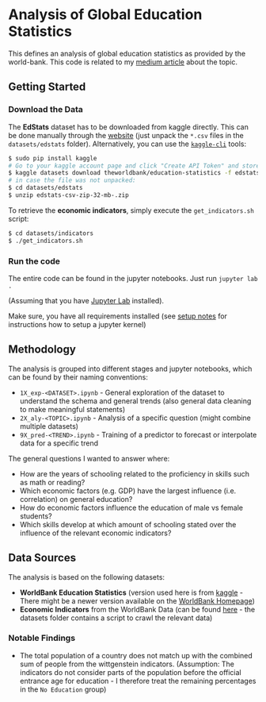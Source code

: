 # Analysis of Global Education Statistics

This defines an analysis of global education statistics as provided by the world-bank. This code is related to my [medium article](https://medium.com/@felixnext92) about the topic.

## Getting Started

### Download the Data

The **EdStats** dataset has to be downloaded from kaggle directly. This can be done manually through the [website](https://www.kaggle.com/theworldbank/education-statistics/version/45#) (just unpack the `*.csv` files in the `datasets/edstats` folder). Alternatively, you can use the [`kaggle-cli`](https://github.com/Kaggle/kaggle-api) tools:

```bash
$ sudo pip install kaggle
# Go to your kaggle account page and click "Create API Token" and store the resulting kaggle.json file it under /home/USERNAME/.kaggle
$ kaggle datasets download theworldbank/education-statistics -f edstats-csv-zip-32-mb-.zip -p datasets/edstats --unzip
# in case the file was not unpacked:
$ cd datasets/edstats
$ unzip edstats-csv-zip-32-mb-.zip
```

To retrieve the **economic indicators**, simply execute the `get_indicators.sh` script:

```bash
$ cd datasets/indicators
$ ./get_indicators.sh
```

### Run the code

The entire code can be found in the jupyter notebooks. Just run `jupyter lab .`

(Assuming that you have [Jupyter Lab](https://jupyterlab.readthedocs.io/en/stable/) installed).

Make sure, you have all requirements installed (see [setup notes](setup_notes.md) for instructions how to setup a jupyter kernel)

## Methodology

The analysis is grouped into different stages and jupyter notebooks, which can be found by their naming conventions:

* `1X_exp-<DATASET>.ipynb` - General exploration of the dataset to understand the schema and general trends (also general data cleaning to make meaningful statements)
* `2X_aly-<TOPIC>.ipynb` - Analysis of a specific question (might combine multiple datasets)
* `9X_pred-<TREND>.ipynb` - Training of a predictor to forecast or interpolate data for a specific trend

The general questions I wanted to answer where:

* How are the years of schooling related to the proficiency in skills such as math or reading?
* Which economic factors (e.g. GDP) have the largest influence (i.e. correlation) on general education?
* How do economic factors influence the education of male vs female students?
* Which skills develop at which amount of schooling stated over the influence of the relevant economic indicators?

## Data Sources

The analysis is based on the following datasets:

* **WorldBank Education Statistics** (version used here is from [kaggle](https://www.kaggle.com/theworldbank/education-statistics/version/45#) - There might be a newer version available on the [WorldBank Homepage](https://datatopics.worldbank.org/education/home))
* **Economic Indicators** from the WorldBank Data (can be found [here](https://data.worldbank.org/indicator) - the datasets folder contains a script to crawl the relevant data)

### Notable Findings

* The total population of a country does not match up with the combined sum of people from the wittgenstein indicators. (Assumption: The indicators do not consider parts of the population before the official entrance age for education - I therefore treat the remaining percentages in the `No Education` group)
